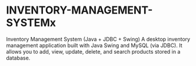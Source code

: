 # INVENTORY-MANAGEMENT-SYSTEMx
Inventory Management System (Java + JDBC + Swing) A desktop inventory management application built with Java Swing and MySQL (via JDBC). It allows you to add, view, update, delete, and search products stored in a database.

